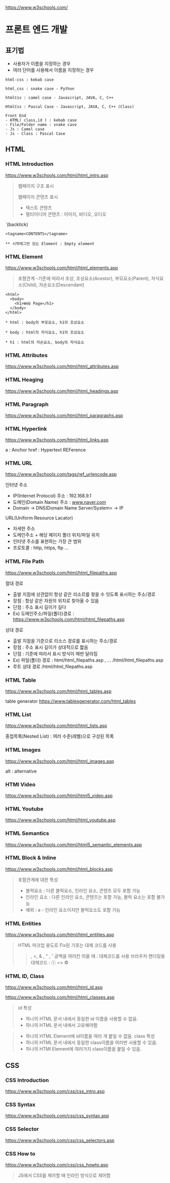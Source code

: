 https://www.w3schools.com/

# 프론트 엔드 개발

## 표기법

- 사용자가 이름을 지정하는 경우
- 여러 단어를 사용해서 이름을 지정하는 경우

```
html-css : kebab case

html_css : snake case - Python

htmlCss : camel case - Javascript, JAVA, C, C++

HtmlCss : Pascal Case - Javascript, JAVA, C, C++ (Class)

Front End
- HTML( class,id ) : kebab case
- File/Folder name : snake case
- Js : Camel case
- Js - Class : Pascal Case

```

## HTML

### HTML Introduction

https://www.w3schools.com/html/html_intro.asp

> 웹페이지 구조 표시
>
> 웹페이지 콘텐츠 표시
>
> - 텍스트 콘텐츠
> - 멀티미디어 콘텐츠 : 이미지, 비디오, 오디오

`(backtick)

```
<tagname>CONTENTS</tagname>

** 시작태그만 있는 Element : Empty element
```

### HTML Element

https://www.w3schools.com/html/html_elements.asp

> 포함관계 -기준에 따라서 조상, 조상요소(Acestor), 부모요소(Parent), 자식요소(Child), 자손요소(Descendant)

```
<html>
  <body>
    <h1>Web Page</h1>
  </body>
</html>

* html : body의 부모요소, h1의 조상요소

* body : html의 자식요소, h1의 조상요소

* h1 : html의 자손요소, body의 자식요소

```

### HTML Attributes

https://www.w3schools.com/html/html_attributes.asp

### HTML Heaging

https://www.w3schools.com/html/html_headings.asp

### HTML Paragraph

https://www.w3schools.com/html/html_paragraphs.asp

### HTML Hyperlink

https://www.w3schools.com/html/html_links.asp

a : Anchor
href : Hypertext REFerence

### HTML URL

https://www.w3schools.com/tags/ref_urlencode.asp

인터넷 주소

- IP(Internet Protocol) 주소 : 192.168.9.1
- 도메인(Domain Name) 주소 : www.naver.com
- Domain -> DNS(Domain Name Server/System> -> IP

URL(Uniform Resource Lacator)

- 자세한 주소
- 도메인주소 + 해당 페이지 폴더 위치/파일 위치
- 인터넷 주소를 표현하는 가장 큰 범위
- 프로토콜 : http, https, ftp ...

### HTML File Path

https://www.w3schools.com/html/html_filepaths.asp

절대 경로

- 출발 지점에 상관없이 항상 같은 리소르를 찾을 수 잇도록 표시하는 주소/경로
- 장점 : 항상 같은 자원의 위치로 찾아올 수 있음
- 단점 : 주소 표시 길이가 길다
- Ex) 도메인주소/파일(폴더)경로 : https://www.w3schools.com/html/html_filepaths.asp

상대 경로

- 출발 지점을 기준으로 리소스 경로를 표시하는 주소/경로
- 장점 : 주소 표시 길이가 상대적으로 짧음
- 단점 : 기준에 따라서 표시 방식이 매번 달라짐
- Ex) 파일(폴더) 경로 : html/html_filepaths.asp , ... /html/html_filepaths.asp
- 루트 상대 경로 /html/html_filepaths.asp

### HTML Table

https://www.w3schools.com/html/html_tables.asp

table generator
https://www.tablesgenerator.com/html_tables

### HTML List

https://www.w3schools.com/html/html_lists.asp

중첩목록(Nested List) : 여러 수준(레벨)으로 구성된 목록

### HTML Images

https://www.w3schools.com/html/html_images.asp

alt : alternative

### HTMl Video

https://www.w3schools.com/html/html5_video.asp

### HTML Youtube

https://www.w3schools.com/html/html_youtube.asp

### HTML Semantics

https://www.w3schools.com/html/html5_semantic_elements.asp

### HTML Block & Inline

https://www.w3schools.com/html/html_blocks.asp

> 포함관계에 대한 특성
>
> - 블럭요소 : 다른 블럭요소, 인라인 요소, 콘텐츠 모두 포함 가능
> - 인라인 요소 : 다른 인라인 요소, 콘텐츠는 포함 가능, 블럭 요소는 포함 불가능
> - 예외 : a - 인라인 요소이지만 블럭요소도 포함 가능

### HTML Entities

https://www.w3schools.com/html/html_entities.asp

> HTML 마크업 용도로 Fix된 기호는 대체 코드를 사용
>
> > , <, & , " , '
> > 공백을 여러칸 띄울 때 : 대체코드를 사용
> > 브라우저 렌더링용 대체코드 : ⓒ => &copy;

### HTML ID, Class

https://www.w3schools.com/html/html_id.asp

https://www.w3schools.com/html/html_classes.asp

> id 특성
>
> - 하나의 HTML 문서 내에서 동일한 id 이름을 사용할 수 없음.
> - 하나의 HTML 문서 내에서 고유해야함

> - 하나의 HTML Element에 id이름을 여러 개 붙일 수 없음.
>   class 특성
> - 하나의 HTML 문서 내에서 동일한 class이름을 여러번 사용할 수 있음.
> - 하나의 HTMl Element에 여러가지 class이름을 붙일 수 있음.

## CSS

### CSS Introduction

https://www.w3schools.com/css/css_intro.asp

### CSS Syntax

https://www.w3schools.com/css/css_syntax.asp

### CSS Selector

https://www.w3schools.com/css/css_selectors.asp

### CSS How to

https://www.w3schools.com/css/css_howto.asp

> JS에서 CSS를 제어할 때 인라인 방식으로 제어함
